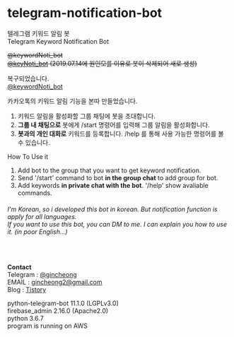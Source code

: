 # telegram-notification-bot
텔레그램 키워드 알림 봇  
Telegram Keyword Notification Bot  

~~@keywordNoti_bot~~  
~~[@keyNoti_bot](https://t.me/keyNoti_bot) (2019.07.14에 원인모를 이유로 봇이 삭제되어 새로 생성)~~  

복구되었습니다.  
[@keywordNoti_bot](https://t.me/keywordNoti_bot) 


카카오톡의 키워드 알림 기능을 본따 만들었습니다.
1. 키워드 알림을 활성화할 그룹 채팅에 봇을 초대합니다.
2. <b>그룹 내 채팅으로</b> 봇에게 /start 명령어를 입력해 그룹 알림을 활성화합니다.
3. <b>봇과의 개인 대화로</b> 키워드를 등록합니다. /help 를 통해 사용 가능한 명령어를 볼 수 있습니다.
  
How To Use it
1. Add bot to the group that you want to get keyword notification.
2. Send '/start' command to bot <b>in the group chat</b> to add group for bot.
3. Add keywords <b>in private chat with the bot</b>. '/help' show avaliable commands.
###### I'm Korean, so i developed this bot in korean. But notification function is apply for all languages.<br>If you want to use this bot, you can DM to me. I can explain you how to use it. (in poor English...)
<br>

<b>Contact</b>  
Telegram : [@gincheong](https://t.me/gincheong)  
EMAIL : gincheong2@gmail.com  
Blog : [Tistory](https://desree.tistory.com/33)

python-telegram-bot 11.1.0 (LGPLv3.0)  
firebase_admin 2.16.0 (Apache2.0)  
python 3.6.7  
program is running on AWS
